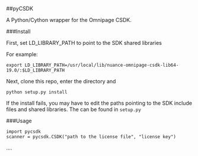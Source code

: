 ##pyCSDK

A Python/Cython wrapper for the Omnipage CSDK.

###Install

First, set LD_LIBRARY_PATH to point to the SDK shared libraries

For example:

    export LD_LIBRARY_PATH=/usr/local/lib/nuance-omnipage-csdk-lib64-19.0/:$LD_LIBRARY_PATH

Next, clone this repo, enter the directory and

    python setup.py install

If the install fails, you may have to edit the paths pointing to the SDK include files and shared libraries. The can be found in `setup.py`

###Usage

    import pycsdk
    scanner = pycsdk.CSDK("path to the license file", "license key")


....
